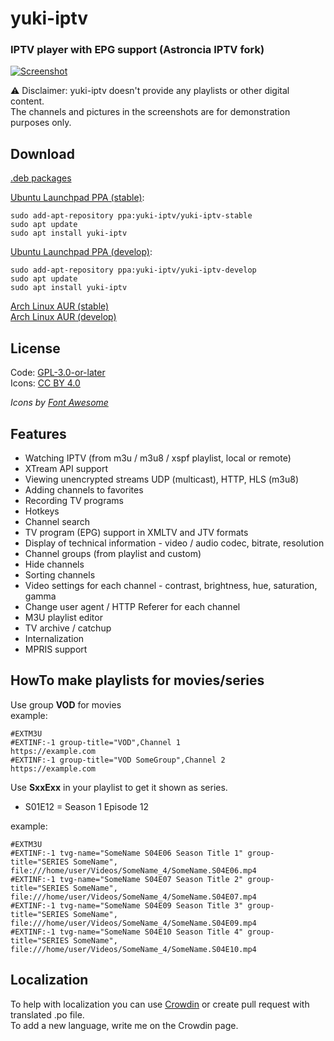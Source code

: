 # yuki-iptv
### IPTV player with EPG support (Astroncia IPTV fork)

[![Screenshot](https://gist.githubusercontent.com/yuki-chan-nya/c37f80c2cb00afbdbd98959186e1ab80/raw/71a5c9c177130154a7bd1ad31d7465096cc102bb/yuki-iptv.png)](https://gist.githubusercontent.com/yuki-chan-nya/c37f80c2cb00afbdbd98959186e1ab80/raw/71a5c9c177130154a7bd1ad31d7465096cc102bb/yuki-iptv.png)  
  
⚠️ Disclaimer: yuki-iptv doesn't provide any playlists or other digital content.  
The channels and pictures in the screenshots are for demonstration purposes only.  
  
## Download

[.deb packages](https://github.com/yuki-iptv/yuki-iptv/releases)  

[Ubuntu Launchpad PPA (stable)](https://launchpad.net/~yuki-iptv/+archive/ubuntu/yuki-iptv-stable):  
```
sudo add-apt-repository ppa:yuki-iptv/yuki-iptv-stable
sudo apt update
sudo apt install yuki-iptv
```

[Ubuntu Launchpad PPA (develop)](https://launchpad.net/~yuki-iptv/+archive/ubuntu/yuki-iptv-develop):  
```
sudo add-apt-repository ppa:yuki-iptv/yuki-iptv-develop
sudo apt update
sudo apt install yuki-iptv
```

[Arch Linux AUR (stable)](https://aur.archlinux.org/packages/yuki-iptv)  
[Arch Linux AUR (develop)](https://aur.archlinux.org/packages/yuki-iptv-git)  

## License

Code: [GPL-3.0-or-later](https://github.com/yuki-chan-nya/yuki-iptv/blob/stable/COPYING)  
Icons: [CC BY 4.0](https://creativecommons.org/licenses/by/4.0/)  
  
*Icons by [Font Awesome](https://fontawesome.com/)*  

## Features

- Watching IPTV (from m3u / m3u8 / xspf playlist, local or remote)  
- XTream API support
- Viewing unencrypted streams UDP (multicast), HTTP, HLS (m3u8)  
- Adding channels to favorites  
- Recording TV programs  
- Hotkeys  
- Channel search  
- TV program (EPG) support in XMLTV and JTV formats  
- Display of technical information - video / audio codec, bitrate, resolution  
- Channel groups (from playlist and custom)  
- Hide channels  
- Sorting channels  
- Video settings for each channel - contrast, brightness, hue, saturation, gamma  
- Change user agent / HTTP Referer for each channel  
- M3U playlist editor  
- TV archive / catchup  
- Internalization  
- MPRIS support  

## HowTo make playlists for movies/series
  
Use group **VOD** for movies  
example:  
  
```
#EXTM3U
#EXTINF:-1 group-title="VOD",Channel 1
https://example.com
#EXTINF:-1 group-title="VOD SomeGroup",Channel 2
https://example.com
```
  
Use **SxxExx** in your playlist to get it shown as series.  
  
- S01E12 = Season 1 Episode 12  
  
example:  
  
```
#EXTM3U
#EXTINF:-1 tvg-name="SomeName S04E06 Season Title 1" group-title="SERIES SomeName",
file:///home/user/Videos/SomeName_4/SomeName.S04E06.mp4
#EXTINF:-1 tvg-name="SomeName S04E07 Season Title 2" group-title="SERIES SomeName",
file:///home/user/Videos/SomeName_4/SomeName.S04E07.mp4
#EXTINF:-1 tvg-name="SomeName S04E09 Season Title 3" group-title="SERIES SomeName",
file:///home/user/Videos/SomeName_4/SomeName.S04E09.mp4
#EXTINF:-1 tvg-name="SomeName S04E10 Season Title 4" group-title="SERIES SomeName",
file:///home/user/Videos/SomeName_4/SomeName.S04E10.mp4
```

## Localization

To help with localization you can use [Crowdin](https://crowdin.com/project/yuki-iptv) or create pull request with translated .po file.  
To add a new language, write me on the Crowdin page.  
